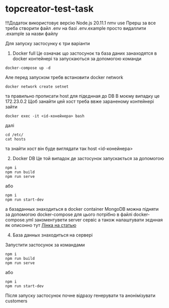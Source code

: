 # topcreator-test-task
!!!Додаток використовує версію Node.js 20.11.1
nmv use
Прерш за все треба створити файл .env на базі .env.example просто видаллити .example за назви файлу

Для запуску застосунку є три варіанти
1. Docker full 
Це означає що застосунок та база даних занаходятся в docker контейнері та запускаються за допомогою команди
```
docker-compose up -d
```
Але перед запуском требв встановити docker network
```
docker network create setnet
```
та правильно прописати host для підєднная до DB
В моєму випадку це 172.23.0.2
Щоб занайти цей хост треба ввже зараненому контейнері зайти
```
docker exec -it <id-конейнера> bash
```
далі
```
cd /etc/
cat hosts
```
та знайти хост він буде виглядати так host <id-конейнера>

2. Docker DB 
Це той випадок де застосунок запускається за допомогою
```
npm i
npm run build
npm run serve
```
або
```
npm i
npm run start-dev
```
а базаданных знаходиться в docker container
MongoDB можна підняти за допомогою docker-compose
для цього потрібно в файлі docker-compose.yml закоментувети server сервіс
а також налаштувати зєднная як описонно тут
<a href="https://medium.com/workleap/the-only-local-mongodb-replica-set-with-docker-compose-guide-youll-ever-need-2f0b74dd8384">Лінка на статью</a>

4. База данных знаходиться на сервері

Запустити застосунок за командами
```
npm i
npm run build
npm run serve
```
або
```
npm i
npm run start-dev
```

Після запуску застосунок почне відразу генерувати та анонімізувати customers 

